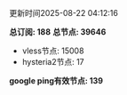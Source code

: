 更新时间2025-08-22 04:12:16

**总订阅: 188**
**总节点: 39646**
- vless节点: 15008
- hysteria2节点: 17

**google ping有效节点: 139**
